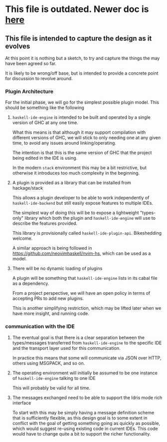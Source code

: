 # This file is outdated. Newer doc is [here](https://github.com/haskell/haskell-ide-engine/blob/master/docs/Architecture.md)

## This file is intended to capture the design as it evolves

At this point it is nothing but a sketch, to try and capture the things the may have been agreed so far.

It is likely to be wrong/off base, but is intended to provide a concrete point for discussion to revolve around.


### Plugin Architecture

For the initial phase, we will go for the simplest possible plugin model.
This should be something like the following

1. `haskell-ide-engine` is intended to be built and operated by a single version
   of GHC at any one time.

   What this means is that although it may support compilation with different
   versions of GHC, we will stick to only needing one at any given time, to
   avoid any issues around linking/operating.

   The intention is that this is the same version of GHC that the project
   being edited in the IDE is using.

   In the modern `stack` environment this may be a bit restrictive, but otherwise
   it introduces too much complexity in the beginning.

2. A plugin is provided as a library that can be installed from hackage/stack

   This allows a plugin developer to be able to work independently of `haskell-ide-backend`
   but still easily expose features to multiple IDEs.
   
   The simplest way of doing this will be to expose a lightweight "types-only" library
   which both the plugin and `haskell-ide-engine` will use to describe the features provided.
   
   This library is provisionally called `haskell-ide-plugin-api`. Bikeshedding welcome.
   
   A similar approach is being followed in https://github.com/neovimhaskell/nvim-hs, which can
   be used as a model.
   
3. There will be no dynamic loading of plugins

   A plugin will be something that `haskell-ide-engine` lists in its cabal file as a dependency.
   
   From a project perspective, we will have an open policy in terms of accepting PRs
   to add new plugins.
   
   This is another simplifying restriction, which may be lifted later when we have
   more insight, and running code.

### communication with the IDE

1. The eventual goal is that there is a clear separation between the types/messages
   transferred from `haskell-ide-engine` to the specific IDE and the transport layer
   used for this communication.
   
   In practice this means that some will communicate via JSON over HTTP, others using
   MSGPACK, and so on.
   
2. The operating environment will initially be assumed to be one instance of `haskell-ide-engine`
   talking to one IDE
   
   This will probably be valid for all time.
   
3. The messages exchanged need to be able to support the Idris mode rich interface

   To start with this may be simply having a message definition scheme that is
   sufficiently flexible, as this design goal is to some extent in conflict with
   the goal of getting something going as quickly as possible, which would suggest
   re-using existing code in current IDEs. This code would have to change quite a bit
   to support the richer functionality.
   
